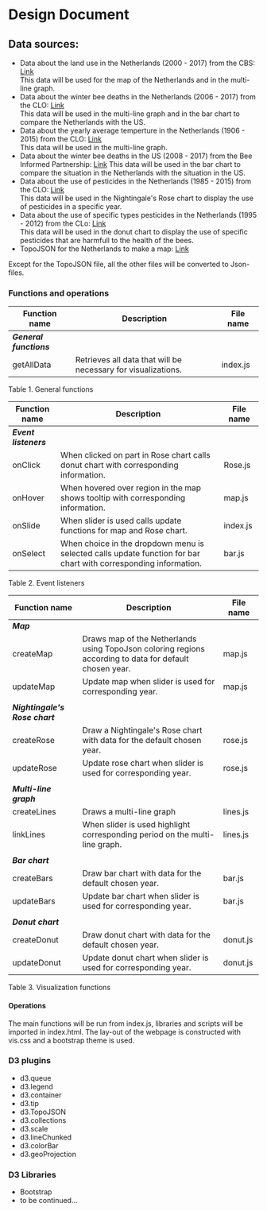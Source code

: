 # Design Document

## Data sources:

- Data about the land use in the Netherlands (2000 - 2017) from the CBS: [Link](http://statline.cbs.nl/Statweb/publication/?DM=SLNL&PA=80780NED&D1=0%2c2-7%2c13-18%2c24%2c50%2c90%2c116%2c156%2c159%2c226%2c321%2c327%2c332%2c364%2c383-384%2c388%2c400-403%2c406%2c409%2c418%2c427%2c444%2c459%2c504%2c512%2c519%2c526%2c538&D2=0&D3=0%2c5%2c10%2c15-16&HDR=G1%2cG2&STB=T&VW=T)  
This data will be used for the map of the Netherlands and in the multi-line graph. 
- Data about the winter bee deaths in the Netherlands (2006 - 2017) from the CLO: [Link](http://www.clo.nl/indicatoren/nl0572-oorzaken-bijensterfte)  
This data will be used in the multi-line graph and in the bar chart to compare the Netherlands with the US.
- Data about the yearly average temperture in the Netherlands (1906 - 2015) from the CLO: [Link](www.clo.nl/nl022612)  
This data will be used in the multi-line graph.
- Data about the winter bee deaths in the US (2008 - 2017) from the Bee Informed Partnership: [Link](https://bip2.beeinformed.org/survey/)  This data will be used in the bar chart to compare the situation in the Netherlands with the situation in the US.
- Data about the use of pesticides in the Netherlands (1985 - 2015) from the CLO: [Link](http://www.clo.nl/indicatoren/nl0015-afzet-gewasbeschermingsmiddelen-in-de-land--en-tuinbouw?i=11-61)  
This data will be used in the Nightingale's Rose chart to display the use of pesticides in a specific year.
- Data about the use of specific types pesticides in the Netherlands (1995 - 2012) from the CLo: [Link](http://www.clo.nl/indicatoren/nl0560-gebruik-gewasbeschermingsmiddelen-in-land--en-tuinbouw-per-actieve-stof)  
This data will be used in the donut chart to display the use of specific pesticides that are harmfull to the health of the bees.
- TopoJSON for the Netherlands to make a map: [Link](http://bl.ocks.org/phil-pedruco/9344373)


Except for the TopoJSON file, all the other files will be converted to Json-files.

### Functions and operations

| Function name   | Description  | File name  |
|-------------|-------------|-------------|
| ***General functions***  |   |   |
| getAllData  | Retrieves all data that will be necessary for visualizations.  | index.js  |

Table 1. General functions

| Function name   | Description  | File name  |
|-------------|-------------|-------------|
| ***Event listeners***  |   |   |
| onClick  | When clicked on part in Rose chart calls donut chart with corresponding information. | Rose.js  |   
| onHover  | When hovered over region in the map shows tooltip with corresponding information. | map.js  | 
| onSlide  | When slider is used calls update functions for map and Rose chart. | index.js  | 
| onSelect | When choice in the dropdown menu is selected calls update function for bar chart with corresponding information. | bar.js  |

Table 2. Event listeners

| Function name   | Description  | File name  |
|-------------|-------------|-------------|
| ***Map***  | | |
| createMap  | Draws map of the Netherlands using TopoJson coloring regions according to data for default chosen year.  | map.js  |   
| updateMap  | Update map when slider is used for corresponding year.  | map.js  | 
||||
| ***Nightingale's Rose chart***  |   |   |
| createRose   | Draw a Nightingale's Rose chart with data for the default chosen year.  | rose.js  |
| updateRose  | Update rose chart when slider is used for corresponding year.  | rose.js  |
||||
| ***Multi-line graph***  |   |   |
| createLines  | Draws a multi-line graph   | lines.js  |
| linkLines | When slider is used highlight corresponding period on the multi-line graph.| lines.js|
||||
| ***Bar chart***  |   |   |
| createBars  | Draw bar chart with data for the default chosen year.  | bar.js  |
| updateBars  | Update bar chart when slider is used for corresponding year.  | bar.js  |
||||
| ***Donut chart***  |   |   |
| createDonut  | Draw donut chart with data for the default chosen year.  | donut.js  |
| updateDonut  | Update donut chart when slider is used for corresponding year.  | donut.js  |

Table 3. Visualization functions


#### Operations

The main functions will be run from index.js, libraries and scripts will be imported in index.html. The lay-out of the webpage is constructed with vis.css and a bootstrap theme is used.


### D3 plugins

- d3.queue
- d3.legend
- d3.container
- d3.tip
- d3.TopoJSON
- d3.collections
- d3.scale
- d3.lineChunked
- d3.colorBar
- d3.geoProjection


### D3 Libraries
- Bootstrap 
- to be continued...

